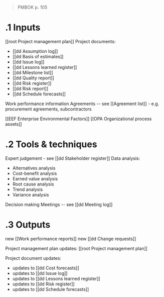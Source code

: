 >PMBOK p. 105
# .1 Inputs
[[root Project management plan]]
Project documents:
* [[dd Assumption log]]
* [[dd Basis of estimates]]
* [[dd Issue log]]
* [[dd Lessons learned register]]
* [[dd Milestone list]]
* [[dd Quality report]]
* [[dd Risk register]]
* [[dd Risk report]]
* [[dd Schedule forecasts]]

Work performance information
Agreements -- see [[Agreement list]] - e.g. procurement agreements, subcontractors

[[EEF Enterprise Environmental Factors]]
[[OPA Organizational process assets]]

# .2 Tools & techniques
Expert judgement - see [[dd Stakeholder register]]
Data analysis:
* Alternatives analysis
* Cost-benefit analysis
* Earned value analysis
* Root cause analysis
* Trend analysis
* Variance analysis

Decision making
Meetings -- see [[dd Meeting log]]

# .3 Outputs
new [[Work performance reports]]
new [[dd Change requests]]

Project management plan updates: [[root Project management plan]]

Project document updates:
* updates to [[dd Cost forecasts]]
* updates to [[dd Issue log]]
* updates to [[dd Lessons learned register]]
* updates to [[dd Risk register]]
* updates to [[dd Schedule forecasts]]

